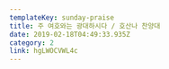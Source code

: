 ```yaml
---
templateKey: sunday-praise
title: 주 여호와는 광대하시다 / 호산나 찬양대
date: 2019-02-18T04:49:33.935Z
category: 2
link: hgLWOCVWL4c
---
```


